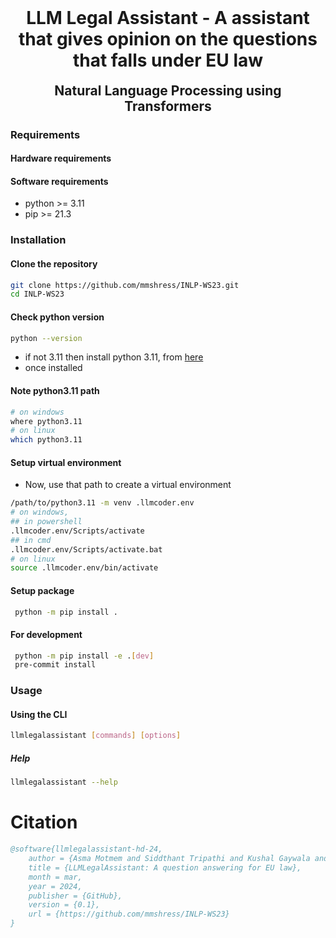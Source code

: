 <h1 align="center" style="margin-top: 0px;"><b>LLM Legal Assistant</b> - A assistant that gives opinion on the questions that falls under EU law</h2>

<h2 align="center" style="margin-top: 0px;">Natural Language Processing using Transformers</h2>

### Requirements

#### Hardware requirements

#### Software requirements

- python >= 3.11
- pip >= 21.3

### Installation

#### Clone the repository

```bash
git clone https://github.com/mmshress/INLP-WS23.git
cd INLP-WS23
```

#### Check python version

```bash
python --version
```

- if not 3.11 then install python 3.11, from [here](https://www.python.org/downloads/release/python-3110/)
- once installed

#### Note python3.11 path

```bash
# on windows
where python3.11
# on linux
which python3.11
```

#### Setup virtual environment

- Now, use that path to create a virtual environment

```bash
/path/to/python3.11 -m venv .llmcoder.env
# on windows,
## in powershell
.llmcoder.env/Scripts/activate
## in cmd
.llmcoder.env/Scripts/activate.bat
# on linux
source .llmcoder.env/bin/activate
```

#### Setup package

```bash
 python -m pip install .
```

#### For development

```bash
 python -m pip install -e .[dev]
 pre-commit install
```

### Usage

#### Using the CLI

```bash
llmlegalassistant [commands] [options]
```

##### Help

```bash
llmlegalassistant --help
```

# Citation

```bibtex
@software{llmlegalassistant-hd-24,
    author = {Asma Motmem and Siddthant Tripathi and Kushal Gaywala and Mohit Shrestha},
    title = {LLMLegalAssistant: A question answering for EU law},
    month = mar,
    year = 2024,
    publisher = {GitHub},
    version = {0.1},
    url = {https://github.com/mmshress/INLP-WS23}
}
```
